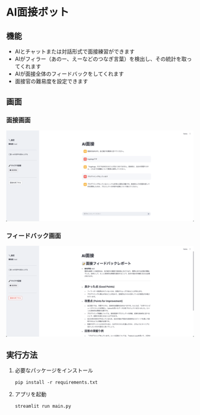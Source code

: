 # AI面接ボット

## 機能
- AIとチャットまたは対話形式で面接練習ができます
- AIがフィラー（あのー、えーなどのつなぎ言葉）を検出し、その統計を取ってくれます
- AIが面接全体のフィードバックをしてくれます
- 面接官の難易度を設定できます

## 画面

### 面接画面
![interview](img/interview.png)

### フィードバック画面
![feedback](img/feedback.png)

## 実行方法

1. 必要なパッケージをインストール
    ```
    pip install -r requirements.txt
    ```
2. アプリを起動
    ```
    streamlit run main.py
    ```
